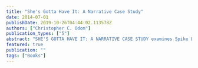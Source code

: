 ```yaml
---
title: "She's Gotta Have It: A Narrative Case Study"
date: 2014-07-01
publishDate: 2019-10-26T04:44:02.113578Z
authors: ["Christopher C. Odom"]
publication_types: ["5"]
abstract: "SHE'S GOTTA HAVE IT: A NARRATIVE CASE STUDY examines Spike Lee's 1986 breakout film. Within the arena of Narrative Studies Criticism, the case study examines the primary character introductions and a determination of the narrative's fabula and syuzhet."
featured: true
publication: ""
tags: ["Books"]
---
```

